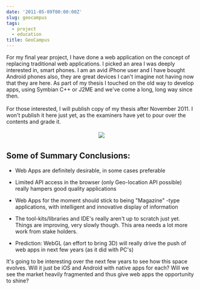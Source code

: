 ```yaml
---
date: '2011-05-09T00:00:00Z'
slug: geocampus
tags:
  - project
  - education
title: GeoCampus
---
```


For my final year project, I have done a web application on the concept of
replacing traditional web applications. I picked an area I was deeply interested
in, smart phones. I am an avid iPhone user and I have bought Android phones
also, they are great devices I can't imagine not having now that they are here.
As part of my thesis I touched on the old way to develop apps, using Symbian C++
or J2ME and we've come a long, long way since then.<br /><br />For those
interested, I will publish copy of my thesis after November 2011. I won't
publish it here just yet, as the examiners have yet to pour over the contents
and grade it.

<center>
<a href="https://picasaweb.google.com/102276623719467794879/BloggerPictures?authkey=Gv1sRgCMSGwsXrra72MQ#5604735688705092290"><img border="0" id=":current_picnik_image" src="http://2.bp.blogspot.com/-ZjPrLCe0dew/TcgGdMkbsYI/AAAAAAAAAow/3VF3PWW8n04/s1600/13943267606_PpNV6.jpg" style="margin: 5px;" /></a>
</center>

## Some of Summary Conclusions:

- Web Apps are definitely desirable, in some cases preferable

- Limited API access in the browser (only Geo-location API possible) really
  hampers good quality applications

- Web Apps for the moment should stick to being "Magazine" -type applications,
  with intelligent and innovative display of information

- The tool-kits/libraries and IDE's really aren't up to scratch just yet. Things
  are improving, very slowly though. This area needs a lot more work from stake
  holders.

- Prediction: WebGL (an effort to bring 3D) will really drive the push of web
  apps in next few years (as it did with PC's)

It's going to be interesting over the next few years to see how this space
evolves. Will it just be iOS and Android with native apps for each? Will we see
the market heavily fragmented and thus give web apps the opportunity to shine?
